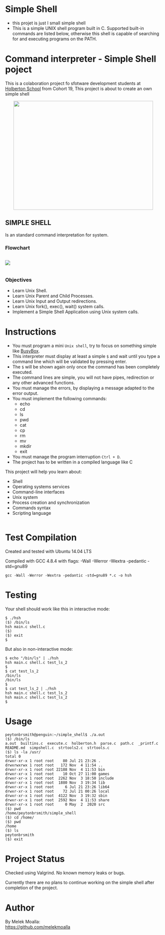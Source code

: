 <h1> Simple Shell</h1>

- this projet is just I small simple shell
- This is a simple UNIX shell program built in C. Supported built-in commands are listed below, otherwise this shell is capable of searching for and executing programs on the PATH.


<h1> Command interpreter - Simple Shell poject</h1></p>

This is a colaboration project fo sfotware development students at [Holberton School](https://www.holbertonschool.com/) from Cohort 19, This project is about to create an own simple shell

<p align="center">
<img src="https://encrypted-tbn0.gstatic.com/images?q=tbn%3AANd9GcTLtL_ToHLEo_BWFxD-yf32Ux3zfsH_NPc8Qw&usqp=CAU" width="450" height="350">

## SIMPLE SHELL
Is an standard command interpretation for system.


### Flowchart
```
```
<img src="https://camo.githubusercontent.com/a279f38966c0c0101734bdc0051a6e15eeaa2f4755379e408171a0bc12d8c77a/68747470733a2f2f692e696d6775722e636f6d2f6e53516161516a2e6a7067"/>

```
```
<h3> Objectives</h3>

- Learn Unix Shell.
- Learn Unix Parent and Child Processes.
- Learn Unix Input and Output redirections.
- Learn Unix fork(), exec(), wait() system calls.
- Implement a Simple Shell Application using Unix system calls.

# Instructions</h3>


- You must program a mini `Unix shell`, try to focus on something simple like [BusyBox](https://en.wikipedia.org/wiki/BusyBox).
- This interpreter must display at least a simple `$` and wait until you type a command line which will be validated by pressing enter.
- The `$` will be shown again only once the command has been completely executed.
- The command lines are simple, you will not have pipes, redirection or any other advanced functions.
- You must manage the errors, by displaying a message adapted to the error output.
- You must implement the following commands:
  - echo
  - cd
  - ls
  - pwd
  - cat
  - cp
  - rm
  - mv
  - mkdir
  - exit
- You must manage the program interruption `Ctrl + D`.
- The project has to be written in a compiled language like C

This project will help you learn about:

- Shell
- Operating systems services
- Command-line interfaces
- Unix system
- Process creation and synchronization
- Commands syntax
- Scripting language


```
```

# Test Compilation

<p> Created and tested with Ubuntu 14.04 LTS

Compiled with GCC 4.8.4 with flags: -Wall -Werror -Wextra -pedantic -std=gnu89</p>

```
gcc -Wall -Werror -Wextra -pedantic -std=gnu89 *.c -o hsh
```

# Testing

<p> Your shell should work like this in interactive mode: </p>

```
$ ./hsh
($) /bin/ls
hsh main.c shell.c
($)
($) exit
$
```
But also in non-interactive mode:

```
$ echo "/bin/ls" | ./hsh
hsh main.c shell.c test_ls_2
$
$ cat test_ls_2
/bin/ls
/bin/ls
$
$ cat test_ls_2 | ./hsh
hsh main.c shell.c test_ls_2
hsh main.c shell.c test_ls_2
$
```

# Usage

```
peytonbrsmith@penguin:~/simple_shell$ ./a.out
($) /bin/ls
a.out  builtins.c  execute.c  holberton.h  parse.c  path.c  _printf.c  README.md  simpshell.c  strtools2.c  strtools.c
($) ls -la /usr/
total 0
drwxr-xr-x 1 root root    80 Jul 21 23:26 .
drwxrwxrwx 1 root root   172 Nov  4 11:54 ..
drwxr-xr-x 1 root root 22188 Nov  4 11:53 bin
drwxr-xr-x 1 root root    10 Oct 27 11:00 games
drwxr-xr-x 1 root root  2262 Nov  3 18:50 include
drwxr-xr-x 1 root root  1880 Nov  3 19:34 lib
drwxr-xr-x 1 root root     6 Jul 21 23:26 lib64
drwxr-xr-x 1 root root    72 Jul 21 00:26 local
drwxr-xr-x 1 root root  4122 Nov  3 19:32 sbin
drwxr-xr-x 1 root root  2592 Nov  4 11:53 share
drwxr-xr-x 1 root root     0 May  2  2020 src
($) pwd
/home/peytonbrsmith/simple_shell
($) cd /home/
($) pwd
/home
($) ls
peytonbrsmith
($) exit
```


# Project Status

Checked using Valgrind. No known memory leaks or bugs.

Currently there are no plans to continue working on the simple shell after completion of the project.

# Author

By Melek Moalla:<br>
https://github.com/melekmoalla